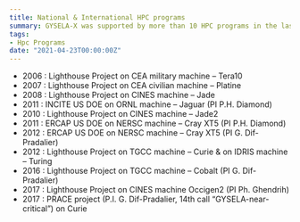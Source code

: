 ```yaml
---
title: National & International HPC programs
summary: GYSELA-X was supported by more than 10 HPC programs in the last fifteen years.
tags:
- Hpc Programs
date: "2021-04-23T00:00:00Z"
---
```


- 2006 : Lighthouse Project on CEA military machine – Tera10
- 2007 : Lighthouse Project on CEA civilian machine – Platine
- 2008 : Lighthouse Project on CINES machine – Jade
- 2011 : INCITE US DOE on ORNL machine – Jaguar (PI P.H. Diamond)
- 2010 : Lighthouse Project on CINES machine – Jade2
- 2011 : ERCAP US DOE on NERSC machine – Cray XT5 (PI P.H. Diamond)
- 2012 : ERCAP US DOE on NERSC machine – Cray XT5 (PI G. Dif-Pradalier)
- 2012 : Lighthouse Project on TGCC machine – Curie & on IDRIS machine – Turing
- 2016 : Lighthouse Project on TGCC machine – Cobalt (PI G. Dif-Pradalier)
- 2017 : Lighthouse Project on CINES machine Occigen2 (PI Ph. Ghendrih)
- 2017 : PRACE project (P.I. G. Dif-Pradalier, 14th call “GYSELA-near-critical”) on Curie
